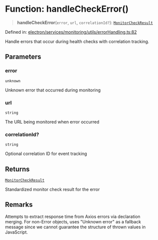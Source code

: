 # Function: handleCheckError()

> **handleCheckError**(`error`, `url`, `correlationId?`): [`MonitorCheckResult`](../../../types/interfaces/MonitorCheckResult.md)

Defined in: [electron/services/monitoring/utils/errorHandling.ts:82](https://github.com/Nick2bad4u/Uptime-Watcher/blob/3cce0c3b352c8390536ca3c7399ece50a05faf18/electron/services/monitoring/utils/errorHandling.ts#L82)

Handle errors that occur during health checks with correlation tracking.

## Parameters

### error

`unknown`

Unknown error that occurred during monitoring

### url

`string`

The URL being monitored when error occurred

### correlationId?

`string`

Optional correlation ID for event tracking

## Returns

[`MonitorCheckResult`](../../../types/interfaces/MonitorCheckResult.md)

Standardized monitor check result for the error

## Remarks

Attempts to extract response time from Axios errors via declaration merging.
For non-Error objects, uses "Unknown error" as a fallback message since
we cannot guarantee the structure of thrown values in JavaScript.

